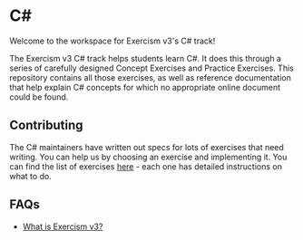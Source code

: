 # C&#35;

Welcome to the workspace for Exercism v3's C# track!

The Exercism v3 C# track helps students learn C#. It does this through a series of carefully designed Concept Exercises and Practice Exercises. This repository contains all those exercises, as well as reference documentation that help explain C# concepts for which no appropriate online document could be found.

## Contributing

The C# maintainers have written out specs for lots of exercises that need writing. You can help us by choosing an exercise and implementing it. You can find the list of exercises [here][github-issues-new-exercise] - each one has detailed instructions on what to do.

## FAQs

- [What is Exercism v3?][exercism-v3]

[exercism-v3]: ../../README.md
[reference]: ./reference/README.md
[repository-structure]: ./docs/repository-structure.md
[github-issues-new-exercise]: https://github.com/exercism/v3/issues?utf8=%E2%9C%93&q=is%3Aissue+is%3Aopen+label%3Atrack%2Fcsharp+label%3Atype%2Fnew-exercise+label%3Astatus%2Fhelp-wanted+
